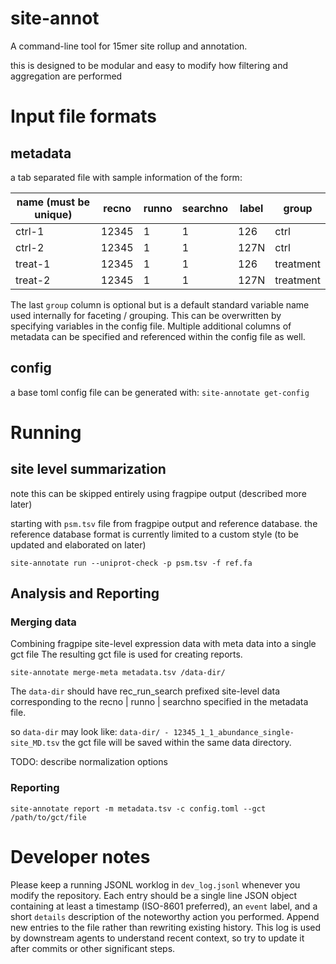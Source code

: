# site-annot

A command-line tool for 15mer site rollup and annotation.


this is designed to be modular and easy to modify how filtering and aggregation are performed

# Input file formats

## metadata

a tab separated file with sample information of the form:

| name (must be unique) | recno | runno | searchno | label | group |
| ---- | ----- | ----- | -------- | ----- | ----- |
| ctrl-1 | 12345 | 1 | 1 | 126 | ctrl |
| ctrl-2 | 12345 | 1 | 1 | 127N | ctrl |
| treat-1 | 12345 | 1 | 1 | 126 | treatment |
| treat-2 | 12345 | 1 | 1 | 127N | treatment |

The last `group` column is optional but is a default standard variable
name used internally for faceting / grouping.
This can be overwritten by specifying variables in the config file.
Multiple additional columns of metadata can be specified and referenced
within the config file as well.

## config

a base toml config file can be generated with:
`site-annotate get-config`

# Running

## site level summarization

note this can be skipped entirely using fragpipe output (described more later)

starting with `psm.tsv` file from fragpipe output
and reference database.
the reference database format is currently limited to a custom
style (to be updated and elaborated on later)

`site-annotate run --uniprot-check -p psm.tsv -f ref.fa`



## Analysis and Reporting


### Merging data
Combining fragpipe site-level expression data with meta data into a single gct file
The resulting gct file is used for creating reports.

`site-annotate merge-meta metadata.tsv /data-dir/`

The `data-dir` should have rec_run_search prefixed site-level data
corresponding to the recno | runno | searchno specified in the metadata file.

so `data-dir` may look like:
`
  data-dir/
    - 12345_1_1_abundance_single-site_MD.tsv
`
the gct file will be saved within the same data directory.

TODO: describe normalization options

### Reporting


`site-annotate report -m metadata.tsv -c config.toml --gct /path/to/gct/file`


# Developer notes

Please keep a running JSONL worklog in `dev_log.jsonl` whenever you modify
the repository.  Each entry should be a single line JSON object containing at
least a timestamp (ISO-8601 preferred), an `event` label, and a short
`details` description of the noteworthy action you performed.  Append new
entries to the file rather than rewriting existing history.  This log is used
by downstream agents to understand recent context, so try to update it after
commits or other significant steps.
